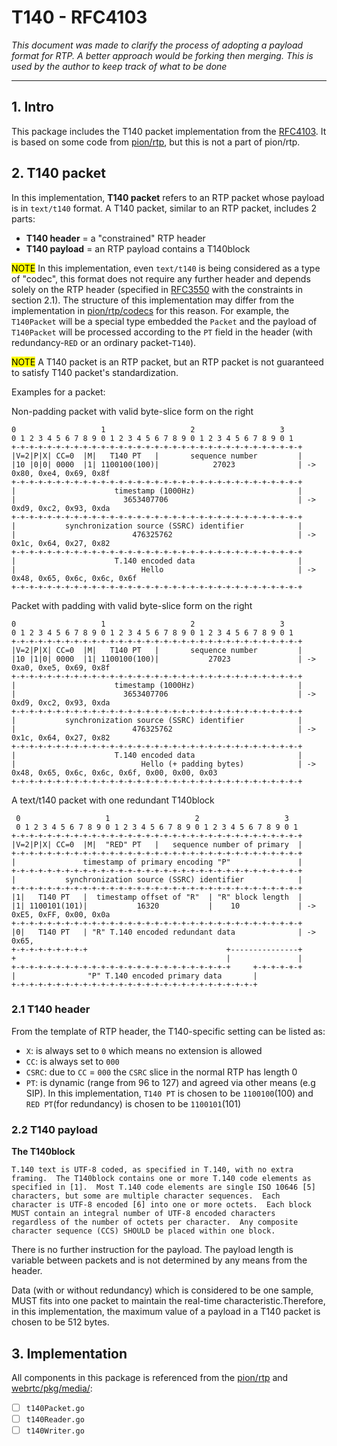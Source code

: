 # T140 - RFC4103
*This document was made to clarify the process of adopting a payload format for RTP.*
*A better approach would be forking then merging.*
*This is used by the author to keep track of what to be done*
___

## 1. Intro
This package includes the T140 packet implementation from the [RFC4103](https://datatracker.ietf.org/doc/html/rfc4103).
It is based on some code from [pion/rtp](https://github.com/pion/rtp), but this is not a part of pion/rtp.

## 2. T140 packet
In this implementation, **T140 packet** refers to an RTP packet whose payload is in `text/t140` format.
A T140 packet, similar to an RTP packet, includes 2 parts:
- **T140 header** = a "constrained" RTP header
- **T140 payload** = an RTP payload contains a T140block

<mark>NOTE</mark> In this implementation, even `text/t140` is being considered as a type of "codec", this format does not require any further header and depends solely on the RTP header (specified in [RFC3550](https://datatracker.ietf.org/doc/html/rfc3550) with the constraints in section 2.1). The structure of this implementation may differ from the implementation in [pion/rtp/codecs](https://github.com/pion/rtp/tree/master/codecs) for this reason. For example, the `T140Packet` will be a special type embedded the `Packet` and the payload of `T140Packet` will be processed according to the `PT` field in the header (with redundancy-`RED` or an ordinary packet-`T140`).

<mark>NOTE</mark> A T140 packet is an RTP packet, but an RTP packet is not guaranteed to satisfy T140 packet's standardization.

Examples for a packet:

Non-padding packet with valid byte-slice form on the right
```
0                   1                   2                   3
0 1 2 3 4 5 6 7 8 9 0 1 2 3 4 5 6 7 8 9 0 1 2 3 4 5 6 7 8 9 0 1
+-+-+-+-+-+-+-+-+-+-+-+-+-+-+-+-+-+-+-+-+-+-+-+-+-+-+-+-+-+-+-+-+
|V=2|P|X| CC=0  |M|   T140 PT   |       sequence number         |
|10 |0|0| 0000  |1| 1100100(100)|            27023              | -> 0x80, 0xe4, 0x69, 0x8f
+-+-+-+-+-+-+-+-+-+-+-+-+-+-+-+-+-+-+-+-+-+-+-+-+-+-+-+-+-+-+-+-+
|                      timestamp (1000Hz)                       |
|                        3653407706                             | -> 0xd9, 0xc2, 0x93, 0xda
+-+-+-+-+-+-+-+-+-+-+-+-+-+-+-+-+-+-+-+-+-+-+-+-+-+-+-+-+-+-+-+-+
|           synchronization source (SSRC) identifier            |
|                          476325762                            | -> 0x1c, 0x64, 0x27, 0x82
+-+-+-+-+-+-+-+-+-+-+-+-+-+-+-+-+-+-+-+-+-+-+-+-+-+-+-+-+-+-+-+-+
|                      T.140 encoded data                       |
|                            Hello                              | -> 0x48, 0x65, 0x6c, 0x6c, 0x6f
+-+-+-+-+-+-+-+-+-+-+-+-+-+-+-+-+-+-+-+-+-+-+-+-+-+-+-+-+-+-+-+-+
```

Packet with padding with valid byte-slice form on the right
```
0                   1                   2                   3
0 1 2 3 4 5 6 7 8 9 0 1 2 3 4 5 6 7 8 9 0 1 2 3 4 5 6 7 8 9 0 1
+-+-+-+-+-+-+-+-+-+-+-+-+-+-+-+-+-+-+-+-+-+-+-+-+-+-+-+-+-+-+-+-+
|V=2|P|X| CC=0  |M|   T140 PT   |       sequence number         |
|10 |1|0| 0000  |1| 1100100(100)|           27023               | -> 0xa0, 0xe5, 0x69, 0x8f
+-+-+-+-+-+-+-+-+-+-+-+-+-+-+-+-+-+-+-+-+-+-+-+-+-+-+-+-+-+-+-+-+
|                      timestamp (1000Hz)                       |
|                        3653407706                             | -> 0xd9, 0xc2, 0x93, 0xda
+-+-+-+-+-+-+-+-+-+-+-+-+-+-+-+-+-+-+-+-+-+-+-+-+-+-+-+-+-+-+-+-+
|           synchronization source (SSRC) identifier            |
|                          476325762                            | -> 0x1c, 0x64, 0x27, 0x82
+-+-+-+-+-+-+-+-+-+-+-+-+-+-+-+-+-+-+-+-+-+-+-+-+-+-+-+-+-+-+-+-+
|                      T.140 encoded data                       |
|                            Hello (+ padding bytes)            | -> 0x48, 0x65, 0x6c, 0x6c, 0x6f, 0x00, 0x00, 0x03
+-+-+-+-+-+-+-+-+-+-+-+-+-+-+-+-+-+-+-+-+-+-+-+-+-+-+-+-+-+-+-+-+

```

A text/t140 packet with one redundant T140block
```
 0                   1                   2                   3
 0 1 2 3 4 5 6 7 8 9 0 1 2 3 4 5 6 7 8 9 0 1 2 3 4 5 6 7 8 9 0 1
+-+-+-+-+-+-+-+-+-+-+-+-+-+-+-+-+-+-+-+-+-+-+-+-+-+-+-+-+-+-+-+-+
|V=2|P|X| CC=0  |M|  "RED" PT   |   sequence number of primary  |
+-+-+-+-+-+-+-+-+-+-+-+-+-+-+-+-+-+-+-+-+-+-+-+-+-+-+-+-+-+-+-+-+
|               timestamp of primary encoding "P"               |
+-+-+-+-+-+-+-+-+-+-+-+-+-+-+-+-+-+-+-+-+-+-+-+-+-+-+-+-+-+-+-+-+
|           synchronization source (SSRC) identifier            |
+-+-+-+-+-+-+-+-+-+-+-+-+-+-+-+-+-+-+-+-+-+-+-+-+-+-+-+-+-+-+-+-+
|1|   T140 PT   |  timestamp offset of "R"  | "R" block length  |
|1| 1100101(101)|           16320           |    10             | -> 0xE5, 0xFF, 0x00, 0x0a
+-+-+-+-+-+-+-+-+-+-+-+-+-+-+-+-+-+-+-+-+-+-+-+-+-+-+-+-+-+-+-+-+
|0|   T140 PT   | "R" T.140 encoded redundant data              | -> 0x65, 
+-+-+-+-+-+-+-+-+                               +---------------+
+                                               |               |
+-+-+-+-+-+-+-+-+-+-+-+-+-+-+-+-+-+-+-+-+-+-+-+-+     +-+-+-+-+-+
|                "P" T.140 encoded primary data       |
+-+-+-+-+-+-+-+-+-+-+-+-+-+-+-+-+-+-+-+-+-+-+-+-+-+-+-+
```

### 2.1 T140 header
From the template of RTP header, the T140-specific setting can be listed as:
- `X`: is always set to `0` which means no extension is allowed
- `CC`: is always set to `000`
- `CSRC`: due to `CC` = `000` the `CSRC` slice in the normal RTP has length 0
- `PT`: is dynamic (range from 96 to 127) and agreed via other means (e.g SIP). In this implementation, `T140 PT` is chosen to be `1100100`(100) and `RED PT`(for redundancy) is chosen to be `1100101`(101)

### 2.2 T140 payload
**The T140block**

    T.140 text is UTF-8 coded, as specified in T.140, with no extra
    framing.  The T140block contains one or more T.140 code elements as
    specified in [1].  Most T.140 code elements are single ISO 10646 [5]
    characters, but some are multiple character sequences.  Each
    character is UTF-8 encoded [6] into one or more octets.  Each block
    MUST contain an integral number of UTF-8 encoded characters
    regardless of the number of octets per character.  Any composite
    character sequence (CCS) SHOULD be placed within one block.

There is no further instruction for the payload. The payload length is variable between packets and is not determined by any means from the header.

Data (with or without redundancy) which is considered to be one sample, MUST fits into one packet to maintain the real-time characteristic.Therefore, in this implementation, the maximum value of a payload in a T140 packet is chosen to be 512 bytes.

## 3. Implementation
All components in this package is referenced from the [pion/rtp](https://github.com/pion/rtp) and [webrtc/pkg/media/](https://github.com/pion/webrtc/tree/master/pkg/media):
- [ ] `t140Packet.go`
- [ ] `t140Reader.go`
- [ ] `t140Writer.go`